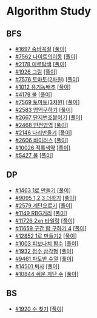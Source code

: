 # Algorithm Study

## BFS
- [#1697 숨바꼭질](https://www.acmicpc.net/problem/1697) [[풀이]](Algorithms/BFS/1697.swift)
- [#7562 나이트의이동](https://www.acmicpc.net/problem/7562) [[풀이]](Algorithms/BFS/7562.swift)
- [#2178 미로탐색](https://www.acmicpc.net/problem/2178) [[풀이]](Algorithms/BFS/2178.swift)
- [#1926 그림](https://www.acmicpc.net/problem/1926) [[풀이]](Algorithms/BFS/1926.swift)
- [#7576 토마토(2차원)](https://www.acmicpc.net/problem/7576) [[풀이]](Algorithms/BFS/7576.swift)
- [#1012 유기농배추](https://www.acmicpc.net/problem/1012) [[풀이]](Algorithms/BFS/1012.swift)
- [#4179 불](https://www.acmicpc.net/problem/4179) [[풀이]](Algorithms/BFS/4179.swift)
- [#7569 토마토(3차원)](https://www.acmicpc.net/problem/7569) [[풀이]](Algorithms/BFS/7569.swift)
- [#2583 영역구하기](https://www.acmicpc.net/problem/2583) [[풀이]](Algorithms/BFS/2583.swift)
- [#2667 단지번호붙이기](https://www.acmicpc.net/problem/2667) [[풀이]](Algorithms/BFS/2667.swift)
- [#2468 안전영역](https://www.acmicpc.net/problem/2468) [[풀이]](Algorithms/BFS/2468.swift)
- [#2146 다리만들기](https://www.acmicpc.net/problem/2146) [[풀이]](Algorithms/BFS/2146.swift)
- [#2606 바이러스](https://www.acmicpc.net/problem/2606) [[풀이]](Algorithms/BFS/2606.swift)
- [#10026 적록색약](https://www.acmicpc.net/problem/10026) [[풀이]](Algorithms/BFS/10026.swift)
- [#5427 불](https://www.acmicpc.net/problem/5427) [[풀이]](Algorithms/BFS/5427.swift)

## DP
- [#1463 1로 만들기](https://www.acmicpc.net/problem/1463) [[풀이]](Algorithms/DP/1463.swift)
- [#9095 1,2,3 더하기](https://www.acmicpc.net/problem/9095) [[풀이]](Algorithms/DP/9095.swift)
- [#2579 계단오르기](https://www.acmicpc.net/problem/2579) [[풀이]](Algorithms/DP/2579.swift)
- [#1149 RBG거리](https://www.acmicpc.net/problem/1149) [[풀이]](Algorithms/DP/1149.swift)
- [#11726 2xn 타일링](https://www.acmicpc.net/problem/11726) [[풀이]](Algorithms/DP/11726.swift)
- [#11659 구간 합 구하기 4](https://www.acmicpc.net/problem/11659) [[풀이]](Algorithms/DP/11659.swift)
- [#12852 1로 만들기2](https://www.acmicpc.net/problem/12852) [[풀이]](Algorithms/DP/12852.swift)
- [#1003 피보나치 함수](https://www.acmicpc.net/problem/1003) [[풀이]](Algorithms/DP/1003.swift)
- [#1932 정수 삼각형](https://www.acmicpc.net/problem/1932) [[풀이]](Algorithms/DP/1932.swift)
- [#9461 파도반 수열](https://www.acmicpc.net/problem/9461) [[풀이]](Algorithms/DP/9461.swift)
- [#14501 퇴사](https://www.acmicpc.net/problem/14501) [[풀이]](Algorithms/DP/14501.swift)
- [#10844 쉬운 계단 수](https://www.acmicpc.net/problem/10844) [[풀이]](Algorithms/DP/10844.swift)

## BS
- [#1920 수 찾기](https://www.acmicpc.net/problem/1920) [[풀이]](Algorithms/BS/1920.swift)
